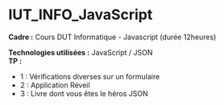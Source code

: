 # IUT_INFO_JavaScript

<strong>Cadre :</strong> Cours DUT Informatique - Javascript (durée 12heures)<br />

<strong>Technologies utilisées :</strong> JavaScript / JSON <br />
<strong>TP :</strong>
- 1 : Vérifications diverses sur un formulaire
- 2 : Application Réveil
- 3 : Livre dont vous êtes le héros JSON
